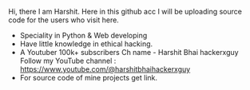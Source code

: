 Hi, there I am Harshit. Here in this github acc I will be uploading source code for the users who visit here.
- Speciality in Python & Web developing
- Have little knowledge in ethical hacking.
- A Youtuber 100k+ subscribers Ch name - Harshit Bhai hackerxguy
Follow my YouTube channel : https://www.youtube.com/@harshitbhaihackerxguy
- For source code of mine projects get link.
